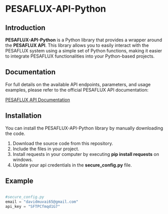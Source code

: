# PESAFLUX-API-Python

## Introduction

**PESAFLUX-API-Python** is a Python library that provides a wrapper around the **PESAFLUX API**. This library allows you to easily interact with the PESAFLUX system using a simple set of Python functions, making it easier to integrate PESAFLUX functionalities into your Python-based projects.

## Documentation

For full details on the available API endpoints, parameters, and usage examples, please refer to the official PESAFLUX API documentation:

[PESAFLUX API Documentation](https://velelazesoftwares.co.ke/api/documentation/index.html)

## Installation

You can install the PESAFLUX-API-Python library by manually downloading the code.

1. Download the source code from this repository.
2. Include the  files in your project.
3. Install requests in your computer by executing **pip install requests** on windows.
4. Update your api credentials in the **secure_config.py** file.

## Example 

```python

#secure_config.py
email = "davidmuvai65@gmail.com"
api_key = "SFTPCfmqd1G7"


